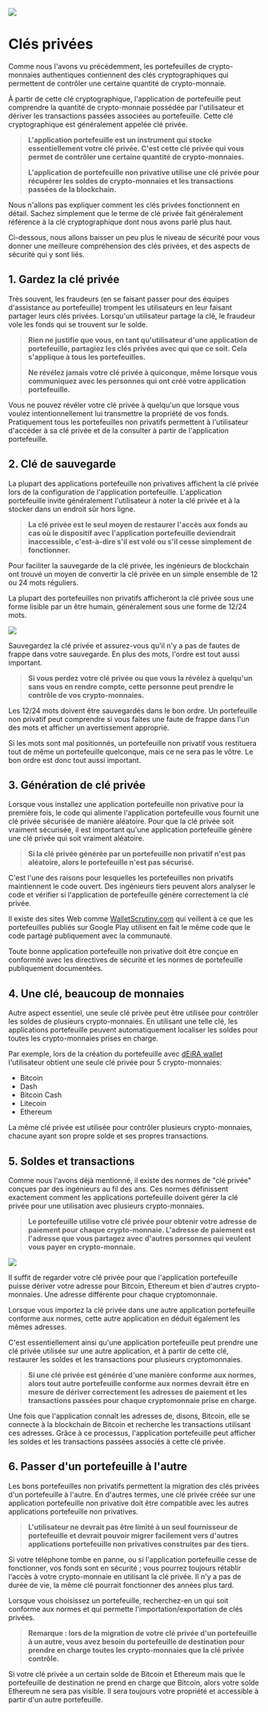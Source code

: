 ![](../images/03-main-l.png)

# Clés privées

Comme nous l'avons vu précédemment, les portefeuilles de crypto-monnaies authentiques contiennent des clés cryptographiques qui permettent de contrôler une certaine quantité de crypto-monnaie.

À partir de cette clé cryptographique, l'application de portefeuille peut comprendre la quantité de crypto-monnaie possédée par l'utilisateur et dériver les transactions passées associées au portefeuille. Cette clé cryptographique est généralement appelée clé privée.

> **L'application portefeuille est un instrument qui stocke essentiellement votre clé privée. C'est cette clé privée qui vous permet de contrôler une certaine quantité de crypto-monnaies.**
>
> **L'application de portefeuille non privative utilise une clé privée pour récupérer les soldes de crypto-monnaies et les transactions passées de la blockchain.**

Nous n'allons pas expliquer comment les clés privées fonctionnent en détail. Sachez simplement que le terme de clé privée fait généralement référence à la clé cryptographique dont nous avons parlé plus haut.

Ci-dessous, nous allons baisser un peu plus le niveau de sécurité pour vous donner une meilleure compréhension des clés privées, et des aspects de sécurité qui y sont liés.

## 1. Gardez la clé privée

Très souvent, les fraudeurs (en se faisant passer pour des équipes d'assistance au portefeuille) trompent les utilisateurs en leur faisant partager leurs clés privées. Lorsqu'un utilisateur partage la clé, le fraudeur vole les fonds qui se trouvent sur le solde.

> **Rien ne justifie que vous, en tant qu'utilisateur d'une application de portefeuille, partagiez les clés privées avec qui que ce soit. Cela s'applique à tous les portefeuilles.**
>
> **Ne révélez jamais votre clé privée à quiconque, même lorsque vous communiquez avec les personnes qui ont créé votre application portefeuille.**

Vous ne pouvez révéler votre clé privée à quelqu'un que lorsque vous voulez intentionnellement lui transmettre la propriété de vos fonds. Pratiquement tous les portefeuilles non privatifs permettent à l'utilisateur d'accéder à sa clé privée et de la consulter à partir de l'application portefeuille.

## 2. Clé de sauvegarde

La plupart des applications portefeuille non privatives affichent la clé privée lors de la configuration de l'application portefeuille. L'application portefeuille invite généralement l'utilisateur à noter la clé privée et à la stocker dans un endroit sûr hors ligne.
 
> **La clé privée est le seul moyen de restaurer l'accès aux fonds au cas où le dispositif avec l'application portefeuille deviendrait inaccessible, c'est-à-dire s'il est volé ou s'il cesse simplement de fonctionner.**

Pour faciliter la sauvegarde de la clé privée, les ingénieurs de blockchain ont trouvé un moyen de convertir la clé privée en un simple ensemble de 12 ou 24 mots réguliers.

La plupart des portefeuilles non privatifs afficheront la clé privée sous une forme lisible par un être humain, généralement sous une forme de 12/24 mots.

![](../images/03-02-l.png)

Sauvegardez la clé privée et assurez-vous qu'il n'y a pas de fautes de frappe dans votre sauvegarde. En plus des mots, l'ordre est tout aussi important.

> **Si vous perdez votre clé privée ou que vous la révélez à quelqu'un sans vous en rendre compte, cette personne peut prendre le contrôle de vos crypto-monnaies.**

Les 12/24 mots doivent être sauvegardés dans le bon ordre. Un portefeuille non privatif peut comprendre si vous faites une faute de frappe dans l'un des mots et afficher un avertissement approprié.

Si les mots sont mal positionnés, un portefeuille non privatif vous restituera tout de même un portefeuille quelconque, mais ce ne sera pas le vôtre. Le bon ordre est donc tout aussi important.

## 3. Génération de clé privée

Lorsque vous installez une application portefeuille non privative pour la première fois, le code qui alimente l'application portefeuille vous fournit une clé privée sécurisée de manière aléatoire. Pour que la clé privée soit vraiment sécurisée, il est important qu'une application portefeuille génère une clé privée qui soit vraiment aléatoire.

> **Si la clé privée générée par un portefeuille non privatif n'est pas aléatoire, alors le portefeuille n'est pas sécurisé.**

C'est l'une des raisons pour lesquelles les portefeuilles non privatifs maintiennent le code ouvert. Des ingénieurs tiers peuvent alors analyser le code et vérifier si l'application de portefeuille génère correctement la clé privée.

Il existe des sites Web comme [WalletScrutiny.com](https://walletscrutiny.com) qui veillent à ce que les portefeuilles publiés sur Google Play utilisent en fait le même code que le code partagé publiquement avec la communauté.
   
Toute bonne application portefeuille non privative doit être conçue en conformité avec les directives de sécurité et les normes de portefeuille publiquement documentées.

## 4. Une clé, beaucoup de monnaies

Autre aspect essentiel, une seule clé privée peut être utilisée pour contrôler les soldes de plusieurs crypto-monnaies. En utilisant une telle clé, les applications portefeuille peuvent automatiquement localiser les soldes pour toutes les crypto-monnaies prises en charge.

Par exemple, lors de la création du portefeuille avec [dEiRA wallet](https://deiracoin.com) l'utilisateur obtient une seule clé privée pour 5 crypto-monnaies:

- Bitcoin
- Dash
- Bitcoin Cash
- Litecoin
- Ethereum

La même clé privée est utilisée pour contrôler plusieurs crypto-monnaies, chacune ayant son propre solde et ses propres transactions.

## 5. Soldes et transactions

Comme nous l'avons déjà mentionné, il existe des normes de "clé privée" conçues par des ingénieurs au fil des ans. Ces normes définissent exactement comment les applications portefeuille doivent gérer la clé privée pour une utilisation avec plusieurs crypto-monnaies.

> **Le portefeuille utilise votre clé privée pour obtenir votre adresse de paiement pour chaque crypto-monnaie. L'adresse de paiement est l'adresse que vous partagez avec d'autres personnes qui veulent vous payer en crypto-monnaie.**

![](../images/03-03-l.png)

Il suffit de regarder votre clé privée pour que l'application portefeuille puisse dériver votre adresse pour Bitcoin, Ethereum et bien d'autres crypto-monnaies. Une adresse différente pour chaque cryptomonnaie.

Lorsque vous importez la clé privée dans une autre application portefeuille conforme aux normes, cette autre application en déduit également les mêmes adresses.

C'est essentiellement ainsi qu'une application portefeuille peut prendre une clé privée utilisée sur une autre application, et à partir de cette clé, restaurer les soldes et les transactions pour plusieurs cryptomonnaies.

> **Si une clé privée est générée d'une manière conforme aux normes, alors tout autre portefeuille conforme aux normes devrait être en mesure de dériver correctement les adresses de paiement et les transactions passées pour chaque cryptomonnaie prise en charge.**

Une fois que l'application connaît les adresses de, disons, Bitcoin, elle se connecte à la blockchain de Bitcoin et recherche les transactions utilisant ces adresses. Grâce à ce processus, l'application portefeuille peut afficher les soldes et les transactions passées associés à cette clé privée.

## 6. Passer d'un portefeuille à l'autre

Les bons portefeuilles non privatifs permettent la migration des clés privées d'un portefeuille à l'autre. En d'autres termes, une clé privée créée sur une application portefeuille non privative doit être compatible avec les autres applications portefeuille non privatives.

> **L'utilisateur ne devrait pas être limité à un seul fournisseur de portefeuille et devrait pouvoir migrer facilement vers d'autres applications portefeuille non privatives construites par des tiers.** 

Si votre téléphone tombe en panne, ou si l'application portefeuille cesse de fonctionner, vos fonds sont en sécurité ; vous pourrez toujours rétablir l'accès à votre crypto-monnaie en utilisant la clé privée. Il n'y a pas de durée de vie, la même clé pourrait fonctionner des années plus tard.

Lorsque vous choisissez un portefeuille, recherchez-en un qui soit conforme aux normes et qui permette l'importation/exportation de clés privées.

> **Remarque : lors de la migration de votre clé privée d'un portefeuille à un autre, vous avez besoin du portefeuille de destination pour prendre en charge toutes les crypto-monnaies que la clé privée contrôle.**

Si votre clé privée a un certain solde de Bitcoin et Ethereum mais que le portefeuille de destination ne prend en charge que Bitcoin, alors votre solde Ethereum ne sera pas visible. Il sera toujours votre propriété et accessible à partir d'un autre portefeuille. 
